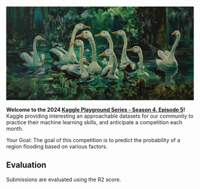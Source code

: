 ![swan on a lake](/images/header.png)

**Welcome to the 2024 [Kaggle Playground Series - Season 4, Episode 5]()!** Kaggle providing interesting an approachable datasets for our community to practice their machine learning skills, and anticipate a competition each month.

Your Goal: The goal of this competition is to predict the probability of a region flooding based on various factors.


## Evaluation

Submissions are evaluated using the R2 score.

